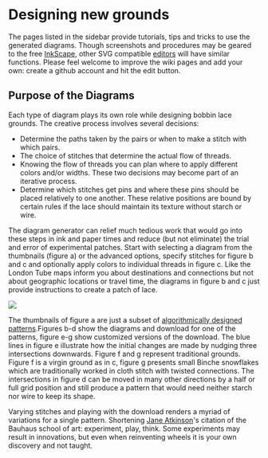 Designing new grounds
=====================

The pages listed in the sidebar provide tutorials, tips and tricks to use the generated diagrams. Though screenshots and procedures may be geared to the free [InkScape], other SVG compatible [editors] will have similar functions. Please feel welcome to improve the wiki pages and add your own: create a github account and hit the edit button.

[InkScape]: https://inkscape.org
[editors]: https://en.wikipedia.org/wiki/Comparison_of_vector_graphics_editors#File_format_support


Purpose of the Diagrams
-----------------------

Each type of diagram plays its own role while designing bobbin lace grounds. The creative process involves several decisions:

* Determine the paths taken by the pairs or when to make a stitch with which pairs.
* The choice of stitches that determine the actual flow of threads.
* Knowing the flow of threads you can plan where to apply different colors and/or widths. These two decisions may become part of an iterative process.
* Determine which stitches get pins and where these pins should be placed relatively to one another. These relative positions are bound by certain rules if the lace should maintain its texture without starch or wire.

The diagram generator can relief much tedious work that would go into these steps in ink and paper times and reduce (but not eliminate) the trial and error of experimental patches. Start with selecting a diagram from the thumbnails (figure a) or the advanced options, specify stitches for figure b and c and optionally apply colors to individual threads in figure c. Like the London Tube maps inform you about destinations and connections but not about geographic locations or travel time, the diagrams in figure b and c just provide instructions to create a patch of lace.

![](https://raw.githubusercontent.com/wiki/d-bl/TesseLaceD/intro.png)

The thumbnails of figure a are just a subset of [algorithmically designed patterns].Figures b-d show the diagrams and download for one of the patterns, figure e-g show customized versions of the download. The blue lines in figure e illustrate how the initial changes are made by nudging three intersections downwards. Figure f and g represent traditional grounds. Figure f is a virgin ground as in c, figure g presents small Binche snowflakes which are traditionally worked in cloth stitch with twisted connections. The intersections in figure d can be moved in many other directions by a half or full grid position and still produce a pattern that would need neither starch nor wire to keep its shape. 

Varying stitches and playing with the download renders a myriad of variations for a single pattern. Shortening [Jane Atkinson]'s citation of the Bauhaus school of art: experiment, play, think. Some experiments may result in innovations, but even when reinventing wheels it is your own discovery and not taught.

[algorithmically designed patterns]: http://tesselace.com/
[Jane Atkinson]: http://www.contemporarylace.com/
